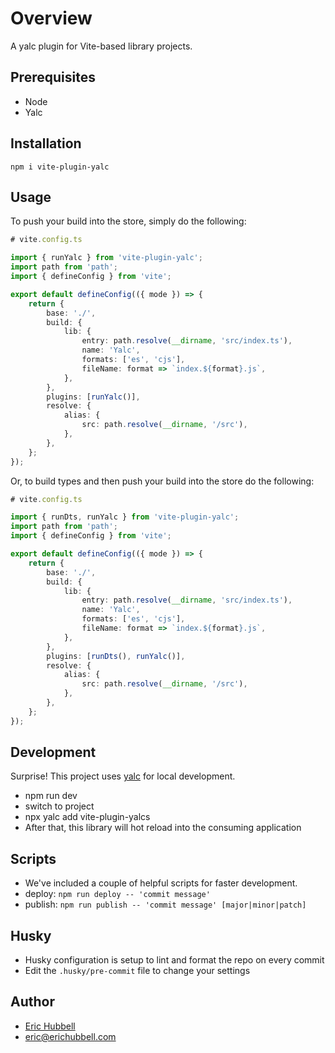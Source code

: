 # Overview
 A yalc plugin for Vite-based library projects.

## Prerequisites
- Node
- Yalc

## Installation
```
npm i vite-plugin-yalc
```

## Usage
To push your build into the store, simply do the following:
```ts
# vite.config.ts

import { runYalc } from 'vite-plugin-yalc';
import path from 'path';
import { defineConfig } from 'vite';

export default defineConfig(({ mode }) => {
	return {
		base: './',
		build: {
			lib: {
				entry: path.resolve(__dirname, 'src/index.ts'),
				name: 'Yalc',
				formats: ['es', 'cjs'],
				fileName: format => `index.${format}.js`,
			},
		},
		plugins: [runYalc()],
		resolve: {
			alias: {
				src: path.resolve(__dirname, '/src'),
			},
		},
	};
});

```

Or, to build types and then push your build into the store do the following:

```ts
# vite.config.ts

import { runDts, runYalc } from 'vite-plugin-yalc';
import path from 'path';
import { defineConfig } from 'vite';

export default defineConfig(({ mode }) => {
	return {
		base: './',
		build: {
			lib: {
				entry: path.resolve(__dirname, 'src/index.ts'),
				name: 'Yalc',
				formats: ['es', 'cjs'],
				fileName: format => `index.${format}.js`,
			},
		},
		plugins: [runDts(), runYalc()],
		resolve: {
			alias: {
				src: path.resolve(__dirname, '/src'),
			},
		},
	};
});

```

## Development

Surprise! This project uses [yalc](https://npmjs.com/package/yalc) for local development.

- npm run dev
- switch to project
- npx yalc add vite-plugin-yalcs
- After that, this library will hot reload into the consuming application

## Scripts

- We've included a couple of helpful scripts for faster development.
- deploy: `npm run deploy -- 'commit message'`
- publish: `npm run publish -- 'commit message' [major|minor|patch]`

## Husky

- Husky configuration is setup to lint and format the repo on every commit
- Edit the `.husky/pre-commit` file to change your settings

## Author

- [Eric Hubbell](http://www.erichubbell.com)
- eric@erichubbell.com
